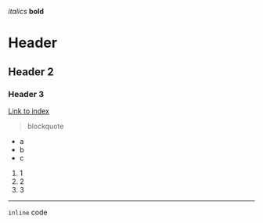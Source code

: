 *italics*
**bold**
# Header
## Header 2
### Header 3
[Link to index](https://lukehenry04.github.io/cse15l-lab-reports/index.html)
> blockquote

- a
- b
- c

1. 1
2. 2
3. 3

---
`inline` code
